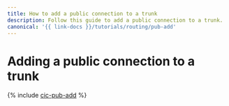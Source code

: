 ```yaml
---
title: How to add a public connection to a trunk
description: Follow this guide to add a public connection to a trunk.
canonical: '{{ link-docs }}/tutorials/routing/pub-add'
---
```


# Adding a public connection to a trunk

{% include [cic-pub-add](../../_tutorials/routing/pub-add.md) %}
